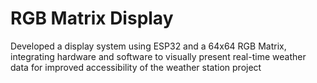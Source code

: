 # RGB Matrix Display

Developed a display system using ESP32 and a 64x64 RGB Matrix, integrating hardware and software to visually present real-time weather data for improved accessibility of the weather station project
